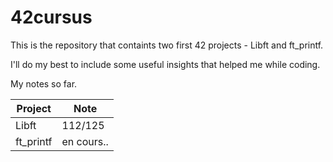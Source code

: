 # 42cursus
This is the repository that containts two first 42 projects - Libft and ft_printf. 

I'll do my best to include some useful insights that helped me while coding. 

My notes so far. 

|Project      | Note |
| ----------- | ----------- |
| Libft       |112/125|
| ft_printf   | en cours..       |
